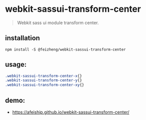 # webkit-sassui-transform-center
> Webkit sass ui module transform center.

## installation
```shell
npm install -S @feizheng/webkit-sassui-transform-center
```

## usage:
```scss
.webkit-sassui-transform-center-x{}
.webkit-sassui-transform-center-y{}
.webkit-sassui-transform-center-xy{}
```

## demo:
+ https://afeiship.github.io/webkit-sassui-transform-center/
